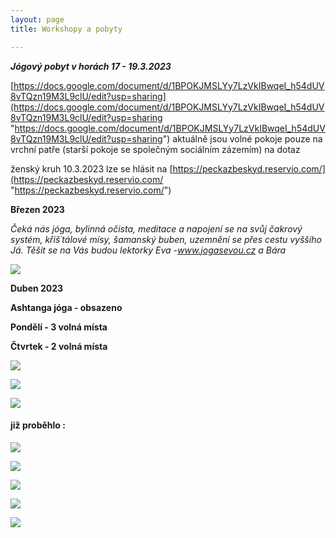 ```yaml
---
layout: page
title: Workshopy a pobyty

---
```

**_Jógový pobyt v horách 17 - 19.3.2023_**

[https://docs.google.com/document/d/1BPOKJMSLYy7LzVkIBwqeI_h54dUV8vTQzn19M3L9clU/edit?usp=sharing](https://docs.google.com/document/d/1BPOKJMSLYy7LzVkIBwqeI_h54dUV8vTQzn19M3L9clU/edit?usp=sharing "https://docs.google.com/document/d/1BPOKJMSLYy7LzVkIBwqeI_h54dUV8vTQzn19M3L9clU/edit?usp=sharing") aktuálně jsou volné pokoje pouze na vrchní patře (starší pokoje se společným sociálním zázemím) na dotaz

ženský kruh 10.3.2023 lze se hlásit na [https://peckazbeskyd.reservio.com/](https://peckazbeskyd.reservio.com/ "https://peckazbeskyd.reservio.com/")

**Březen 2023**

_Čeká nás jóga, bylinná očista, meditace a napojení se na svůj čakrový systém, křiš´tálové mísy, šamanský buben, uzemnění se přes cestu vyššího Já. Těšit se na Vás budou lektorky Eva -www.jogasevou.cz a Bára_

![](/uploads/srdecne-vas-zveme-na-myseriozni-cestu-cakrovym-sysemem-6.png)

**Duben 2023**

**Ashtanga jóga - obsazeno**

**Pondělí - 3 volná místa**

**Čtvrtek - 2 volná místa**

![](/uploads/ahtanga-yoga.png)

![](/uploads/1.png)

![](/uploads/2.png)

#### již proběhlo :

![](/uploads/page0001-2.jpg)

![](/uploads/vanocni-prodlouzena-lekce-jogy-page0001.jpg)

![](/uploads/harmonizace-a-zvukomeditace-kristalovymi-misami-page0001.jpg)

![](/uploads/meditace-zvukem-page0001mail.jpg)

![](/uploads/meditace-zvukem-page0001.jpg)